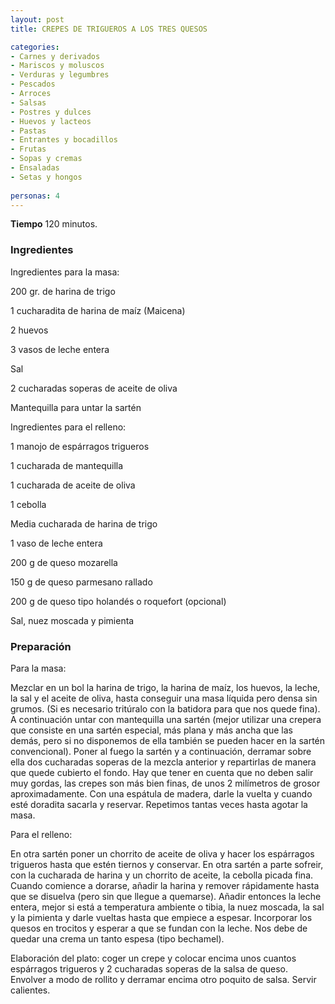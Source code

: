 ```yaml
---
layout: post
title: CREPES DE TRIGUEROS A LOS TRES QUESOS

categories:
- Carnes y derivados
- Mariscos y moluscos
- Verduras y legumbres
- Pescados
- Arroces
- Salsas
- Postres y dulces
- Huevos y lacteos
- Pastas
- Entrantes y bocadillos
- Frutas
- Sopas y cremas
- Ensaladas
- Setas y hongos
 
personas: 4 
---
```

<b>Tiempo</b> 120 minutos.

<h3>Ingredientes</h3>
Ingredientes para la masa:

200 gr. de harina de trigo

1 cucharadita de harina de maíz (Maicena)

2 huevos

3 vasos de leche entera

Sal

2 cucharadas soperas de aceite de oliva

Mantequilla para untar la sartén

Ingredientes para el relleno:

1 manojo de espárragos trigueros

1 cucharada de mantequilla

1 cucharada de aceite de oliva

1 cebolla

Media cucharada de harina de trigo

1 vaso de leche entera

200 g de queso mozarella

150 g de queso parmesano rallado

200 g de queso tipo holandés o roquefort (opcional)

Sal, nuez moscada y pimienta

<h3>Preparación</h3>
Para la masa:

Mezclar en un bol la harina de trigo, la harina de maíz, los huevos, la leche, la sal y el aceite de oliva, hasta conseguir una masa líquida pero densa sin grumos. (Si es necesario tritúralo con la batidora para que nos quede fina). A continuación untar con mantequilla una sartén (mejor utilizar una crepera que consiste en una sartén especial, más plana y más ancha que las demás, pero si no disponemos de ella también se pueden hacer en la sartén convencional). Poner al fuego la sartén y a continuación, derramar sobre ella dos cucharadas soperas de la mezcla anterior y repartirlas de manera que quede cubierto el fondo. Hay que tener en cuenta que no deben salir muy gordas, las crepes son más bien finas, de unos 2 milímetros de grosor aproximadamente. Con una espátula de madera, darle la vuelta y cuando esté doradita sacarla y reservar. Repetimos tantas veces hasta agotar la masa.

Para el relleno:

En otra sartén poner un chorrito de aceite de oliva y hacer los espárragos trigueros hasta que estén tiernos y conservar. En otra sartén a parte sofreir, con la cucharada de harina y un chorrito de aceite, la cebolla picada fina. Cuando comience a dorarse, añadir la harina y remover rápidamente hasta que se disuelva (pero sin que llegue a quemarse). Añadir entonces la leche entera, mejor si está a temperatura ambiente o tibia, la nuez moscada, la sal y la pimienta y darle vueltas hasta que empiece a espesar. Incorporar los quesos en trocitos y esperar a que se fundan con la leche. Nos debe de quedar una crema un tanto espesa (tipo bechamel).

Elaboración del plato: coger un crepe y colocar encima unos cuantos espárragos trigueros y 2 cucharadas soperas de la salsa de queso. Envolver a modo de rollito y derramar encima otro poquito de salsa. Servir calientes.

